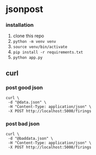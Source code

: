 # jsonpost
### installation
1. clone this repo
1. `python -m venv venv`
1. `source venv/bin/activate`
1. `pip install -r requirements.txt`
1. `python app.py`

## curl
### post good json
```
curl \
 -d "@data.json" \
 -H "Content-Type: application/json" \
 -X POST http://localhost:5000/firings
 ```

### post bad json
```
curl \
 -d "@baddata.json" \
 -H "Content-Type: application/json" \
 -X POST http://localhost:5000/firings
```
